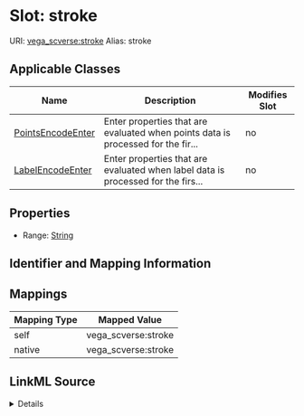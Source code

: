 

# Slot: stroke 



URI: [vega_scverse:stroke](https://w3id.org/scverse/vega-scverse/stroke)
Alias: stroke

<!-- no inheritance hierarchy -->





## Applicable Classes

| Name | Description | Modifies Slot |
| --- | --- | --- |
| [PointsEncodeEnter](PointsEncodeEnter.md) | Enter properties that are evaluated when points data is processed for the fir... |  no  |
| [LabelEncodeEnter](LabelEncodeEnter.md) | Enter properties that are evaluated when label data is processed for the firs... |  no  |







## Properties

* Range: [String](String.md)





## Identifier and Mapping Information








## Mappings

| Mapping Type | Mapped Value |
| ---  | ---  |
| self | vega_scverse:stroke |
| native | vega_scverse:stroke |




## LinkML Source

<details>
```yaml
name: stroke
alias: stroke
domain_of:
- LabelEncodeEnter
- PointsEncodeEnter
range: string

```
</details>